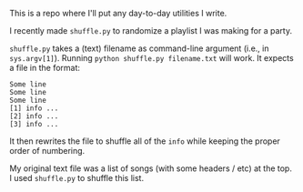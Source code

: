 This is a repo where I'll put any day-to-day utilities I write.

I recently made `shuffle.py` to randomize a playlist I was making for a party.

`shuffle.py` takes a (text) filename as command-line argument (i.e., in `sys.argv[1]`). Running `python shuffle.py filename.txt` will work. It expects a file in the format:
```
Some line
Some line
Some line
[1] info ...
[2] info ...
[3] info ...
```

It then rewrites the file to shuffle all of the `info` while keeping the proper order of numbering.

My original text file was a list of songs (with some headers / etc) at the top. I used `shuffle.py` to shuffle this list.
